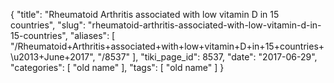 {
    "title": "Rheumatoid Arthritis associated with low vitamin D in 15 countries",
    "slug": "rheumatoid-arthritis-associated-with-low-vitamin-d-in-15-countries",
    "aliases": [
        "/Rheumatoid+Arthritis+associated+with+low+vitamin+D+in+15+countries+\u2013+June+2017",
        "/8537"
    ],
    "tiki_page_id": 8537,
    "date": "2017-06-29",
    "categories": [
        "old name"
    ],
    "tags": [
        "old name"
    ]
}
